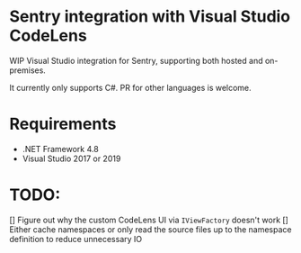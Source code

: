 ﻿# Sentry integration with Visual Studio CodeLens

WIP Visual Studio integration for Sentry, supporting both hosted and on-premises.

It currently only supports C#. PR for other languages is welcome.

# Requirements
* .NET Framework 4.8
* Visual Studio 2017 or 2019

# TODO:
[] Figure out why the custom CodeLens UI via `IViewFactory` doesn't work
[] Either cache namespaces or only read the source files up to the namespace definition to reduce unnecessary IO

